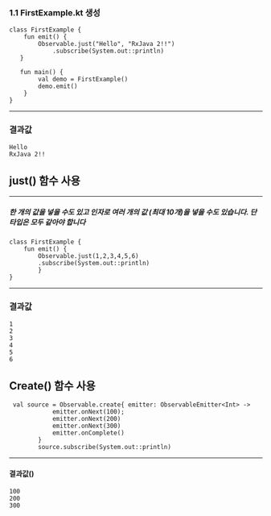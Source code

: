 ### 1.1 FirstExample.kt 생성

```
class FirstExample {
    fun emit() {
        Observable.just("Hello", "RxJava 2!!")
            .subscribe(System.out::println)
   }
   
   fun main() {
        val demo = FirstExample()
        demo.emit()
    }
}
```

* * *

### 결과값

```
Hello
RxJava 2!!
```


## just() 함수 사용
--------------
##### 한 개의 값을 넣을 수도 있고 인자로 여러 개의 값 (최대 10개)을 넣을 수도 있습니다. 단 타입은 모두 같아야 합니다

```
class FirstExample {
    fun emit() {
        Observable.just(1,2,3,4,5,6)
        .subscribe(System.out::println)
        }
}
```

***

### 결과값

```
1
2
3
4
5
6
```

## Create() 함수 사용

```
 val source = Observable.create{ emitter: ObservableEmitter<Int> ->
            emitter.onNext(100);
            emitter.onNext(200)
            emitter.onNext(300)
            emitter.onComplete()
        }
        source.subscribe(System.out::println)
```

---------------------

#### 결과값()
```
100
200
300
```
